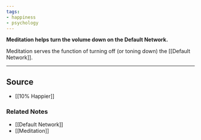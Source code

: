 ```yaml
---
tags:
- happiness
- psychology
---
```

**Meditation helps turn the volume down on the Default Network.**

Meditation serves the function of turning off (or toning down) the [[Default Network]]. 

---

## Source
- [[10% Happier]]

### Related Notes
- [[Default Network]] 
- [[Meditation]]